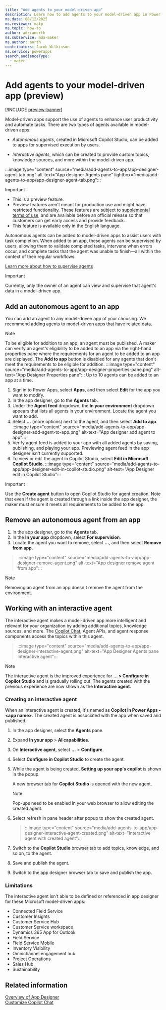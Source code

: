 ```yaml
---
title: "Add agents to your model-driven app" 
description: Learn how to add agents to your model-driven app in Power Apps.
ms.date: 08/12/2025
ms.reviewer: matp
ms.topic: how-to
author: adrianorth
ms.subservice: mda-maker
ms.author: aorth
contributors: Jacob-Wilkinson
ms.service: powerapps
search.audienceType: 
  - maker
---
```

# Add agents to your model-driven app (preview)

[!INCLUDE [preview-banner](~/../shared-content/shared/preview-includes/preview-banner.md)]

Model-driven apps support the use of agents to enhance user productivity and automate tasks. There are two types of agents available in model-driven apps: 

- *Autonomous agents*, created in Microsoft Copilot Studio, can be added to apps for supervised execution by users.

- *Interactive agents*, which can be created to provide custom topics, knowledge sources, and more within the model-driven app.

:::image type="content" source="media/add-agents-to-app/app-designer-agent-tab.png" alt-text="App designer Agents pane" lightbox="media/add-agents-to-app/app-designer-agent-tab.png":::

> [!IMPORTANT]
>
> - This is a preview feature.
> - Preview features aren't meant for production use and might have restricted functionality. These features are subject to [supplemental terms of use](https://go.microsoft.com/fwlink/?linkid=2216214), and are available before an official release so that customers can get early access and provide feedback.
> - This feature is available only in the English language.

Autonomous agents can be added to model-driven apps to assist users with task completion. When added to an app, these agents can be supervised by users, allowing them to validate completed tasks, intervene when errors occur, and complete tasks that the agent was unable to finish—all within the context of their regular workflows.

[Learn more about how to supervise agents](../../user/supervise-agents-with-agent-feed.md)

> [!IMPORTANT]
> Currently, only the owner of an agent can view and supervise that agent's data in a model-driven app.

## Add an autonomous agent to an app

You can add an agent to any model-driven app of your choosing. We recommend adding agents to model-driven apps that have related data. 

> [!NOTE]
> To be eligible for addition to an app, an agent must be published. A maker can verify an agent's eligibility to be added to an app via the right-hand properties pane where the requirements for an agent to be added to an app are displayed. The **Add to app** button is disabled for any agents that don't meet the requirements to be eligible for addition.
:::image type="content" source="media/add-agents-to-app/app-designer-properties-pane.png" alt-text="App Designer Properties pane":::
> Up to 10 agents can be added to an app at a time.

1. Sign in to Power Apps, select **Apps**, and then select **Edit** for the app you want to modify.
1. In the app designer, go to the **Agents** tab.
1. Under the **Agent feed** dropdown, the **In your environment** dropdown appears that lists all agents in your environment. Locate the agent you want to add.
1. Select **...** (more options) next to the agent, and then select **Add to app**.
    :::image type="content" source="media/add-agents-to-app/app-designer-add-agent-to-app.png" alt-text="App designer add agent to app":::
1. Verify agent feed is added to your app with all added agents by saving, publishing, and playing your app. Previewing agent feed in the app designer isn't currently supported.
1. To view or edit the agent in Copilot Studio, select **Edit in Microsoft Copilot Studio**.
   :::image type="content" source="media/add-agents-to-app/app-designer-edit-in-copilot-studio.png" alt-text="App Designer edit in Copilot Studio":::

> [!IMPORTANT]
> Use the **Create agent** button to open Copilot Studio for agent creation. Note that even if the agent is created through a link inside the app designer, the maker must ensure it meets all requirements to be added to the app.

## Remove an autonomous agent from an app

1. In the app designer, go to the **Agents** tab.
1. In the **In your app** dropdown, select **For supervision**.
1. Locate the agent you want to remove, select **...**, and then select **Remove from app**.

> :::image type="content" source="media/add-agents-to-app/app-designer-remove-agent.png" alt-text="App designer remove agent from app":::

> [!NOTE]
> Removing an agent from an app doesn't remove the agent from the environment.

## Working with an interactive agent

The interactive agent makes a model-driven app more intelligent and relevant for your organization by adding additional topics, knowledge sources, and more. The [Copilot Chat](add-ai-copilot.md), Agent APIs, and agent response components access the topics within this agent.

> :::image type="content" source="media/add-agents-to-app/app-designer-interactive-agent.png" alt-text="App Designer Agents pane Interactive agent":::

> [!NOTE]
> The interactive agent is the improved experience for **... > Configure in Copilot Studio** and is gradually rolling out. The agents created with the previous experience are now shown as the **Interactive agent**.

### Creating an interactive agent

When an interactive agent is created, it's named as **Copilot in Power Apps - \<app name\>**. The created agent is associated with the app when saved and published.

1. In the app designer, select the **Agents** pane.
1. Expand **In your app** > **AI capabilities**.
1. On **Interactive agent**, select **...** > **Configure**.
1. Select **Configure in Copilot Studio** to create the agent.
1. While the agent is being created, **Setting up your app's copilot** is shown in the popup.

   A new browser tab for **Copilot Studio** is opened with the new agent.
   > [!NOTE]
   > Pop-ups need to be enabled in your web browser to allow editing the created agent.
1. Select refresh in pane header after popup to show the created agent.
   > :::image type="content" source="media/add-agents-to-app/app-designer-interactive-agent-created.png" alt-text="Interactive agent with created agent":::
1. Switch to the **Copilot Studio** browser tab to add topics, knowledge, and so on, to the agent.
1. Save and publish the agent.
1. Switch to the app designer browser tab to save and publish the app.

### Limitations

The interactive agent isn't able to be defined or referenced in app designer for these Microsoft model-driven apps:

- Connected Field Service
- Customer Insights
- Customer Service Hub
- Customer Service workspace
- Dynamics 365 App for Outlook
- Field Service
- Field Service Mobile
- Inventory Visibility
- Omnichannel engagement hub
- Project Operations
- Sales Hub
- Sustainability

## Related information

[Overview of App Designer](app-designer-overview.md)<br/>
[Customize Copilot Chat](customize-copilot-chat.md)
